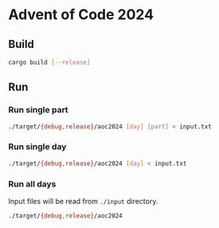 # Advent of Code 2024

## Build
```sh
cargo build [--release]
```

## Run

### Run single part
```sh
./target/{debug,release}/aoc2024 [day] [part] < input.txt
```

### Run single day
```sh
./target/{debug,release}/aoc2024 [day] < input.txt
```

### Run all days

Input files will be read from `./input` directory.

```sh
./target/{debug,release}/aoc2024
```
